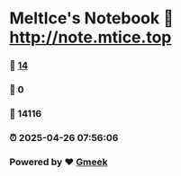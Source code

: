 # MeltIce's Notebook :link: http://note.mtice.top 
### :page_facing_up: [14](http://note.mtice.top/tag.html) 
### :speech_balloon: 0 
### :hibiscus: 14116 
### :alarm_clock: 2025-04-26 07:56:06 
### Powered by :heart: [Gmeek](https://github.com/Meekdai/Gmeek)
